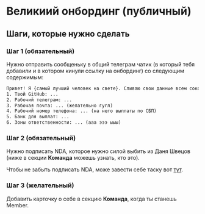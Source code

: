 # Великиий онбординг (публичный)

## Шаги, которые нужно сделать
### Шаг 1 (обязательный)
Нужно отправить сообщеньку в общий телеграм чатик (в который тебя добавили и в котором кинули ссылку на онбординг) со следующим содержимым:

```txt
Привет! Я {самый лучший человек на свете}. Сливаю свои данные всем сокомандникам:
1. Твой GitHub: ...
2. Рабочий телеграм: ...
3. Рабочая почта: ... (желательно гугл)
4. Рабочий номер телефона: ... (на него выплаты по СБП)
5. Банк для выплат: ...
6. Зоны ответственности: ... (ааа эээ ыыы)
```

### Шаг 2 (обязательный)
Нужно подписать NDA, которое нужно силой выбить из Даня Швецов (ниже в секции **Команда** можешь узнать, кто это).

Чтобы не забыть подписать NDA, може завести себе таску вот [тут](https://github.com/orgs/AI-IELTS-HSE/projects/4).

### Шаг 3 (желательный)
Добавить карточку о себе в секцию **Команда**, когда ты станешь Member.

